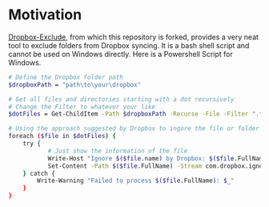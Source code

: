 # Motivation
[Dropbox-Exclude](https://github.com/kavehtehrani/dropbox-exclude), from which this repository is forked, provides a very neat tool to exclude folders from Dropbox syncing. It is a bash shell script and cannot be used on Windows directly. Here is a Powershell Script for Windows.

```bash
# Define the Dropbox folder path
$dropboxPath = "path\to\your\dropbox"

# Get all files and directories starting with a dot recursively
# Change the Filter to whatever your like
$dotFiles = Get-ChildItem -Path $dropboxPath -Recurse -File -Filter ".*"

# Using the approach suggested by Dropbox to ingore the file or folder
foreach ($file in $dotFiles) {
    try {
           # Just show the information of the file 
           Write-Host "Ignore $($file.name) by Dropbox: $($file.FullName)"
           Set-Content -Path $($file.FullName) -Stream com.dropbox.ignored -Value 1
    } catch {
        Write-Warning "Failed to process $($file.FullName): $_"
    }
}
```
